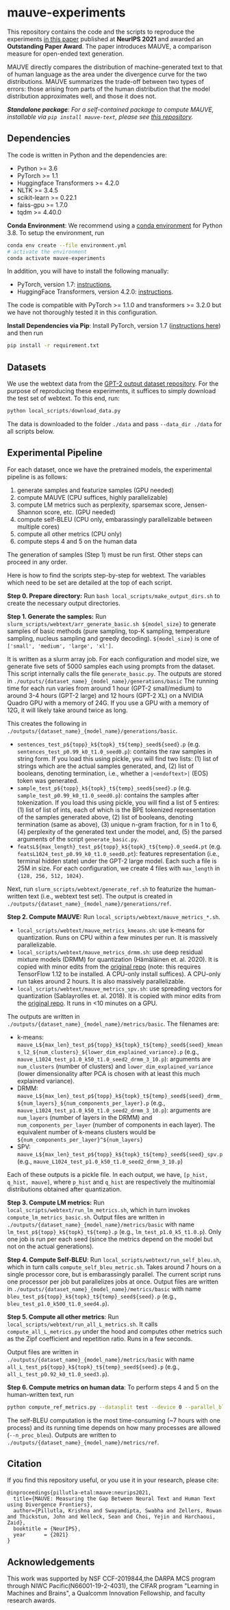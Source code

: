 # mauve-experiments

This repository contains the code and the scripts to reproduce the experiments 
[in this paper](https://arxiv.org/pdf/2102.01454.pdf) published at **NeurIPS 2021** and awarded an **Outstanding Paper Award**.
The paper introduces MAUVE, a comparison measure for open-ended text generation.

MAUVE directly  compares  the distribution of machine-generated text to 
that of human language as the area under the divergence curve for the two distributions. 
MAUVE summarizes the  trade-off  between two types of errors: 
those arising from parts of the human distribution that the model distribution 
approximates  well, and those it does not. 

_**Standalone package**: For a self-contained package to compute MAUVE, installable 
via `pip install mauve-text`, please 
see [this repository](https://github.com/krishnap25/mauve)._

## Dependencies
The code is written in Python and the dependencies are:
- Python >= 3.6
- PyTorch >= 1.1
- Huggingface Transformers >= 4.2.0
- NLTK >= 3.4.5
- scikit-learn >= 0.22.1
- faiss-gpu >= 1.7.0
- tqdm >= 4.40.0

**Conda Environment**:
We recommend using a [conda environment](https://docs.conda.io/en/latest/miniconda.html)
for Python 3.8.
To setup the environment, run
```bash
conda env create --file environment.yml
# activate the environment
conda activate mauve-experiments
```
In addition, you will have to install the following manually:
- PyTorch, version 1.7: [instructions](https://pytorch.org/get-started/locally/),
- HuggingFace Transformers, version 4.2.0: [instructions](https://huggingface.co/transformers).

The code is compatible with PyTorch >= 1.1.0 and transformers >= 3.2.0 but
we have not thoroughly tested it in this configuration.


**Install Dependencies via Pip**:
Install PyTorch, version 1.7 ([instructions here](https://pytorch.org/get-started/locally))
and then run
```bash
pip install -r requirement.txt
```

## Datasets
We use the webtext data from the [GPT-2 output dataset repository](https://github.com/openai/gpt-2-output-dataset).
For the purpose of reproducing these experiments, 
it suffices to simply download the test set of webtext. 
To this end, run:
```python
python local_scripts/download_data.py
```
The data is downloaded to the folder `./data` and pass `--data_dir ./data` for all scripts below.

## Experimental Pipeline
For each dataset, once we have the pretrained models, the experimental pipeline is as follows:
1. generate samples and featurize samples (GPU needed)
2. compute MAUVE (CPU suffices, highly parallelizable)
3. compute LM metrics such as perplexity, sparsemax score, Jensen-Shannon score, etc. (GPU needed)
4. compute self-BLEU (CPU only, embarassingly parallelizable between multiple cores)
5. compute all other metrics (CPU only)
6. compute steps 4 and 5 on the human data

The generation of samples (Step 1) must be run first. Other steps can proceed in any order.

Here is how to find the scripts step-by-step for webtext.
The variables which need to be set are detailed at the top of each script.

**Step 0. Prepare directory:**
Run `bash local_scripts/make_output_dirs.sh` to create the necessary output directories.

**Step 1. Generate the samples:**
Run `slurm_scripts/webtext/arr_generate_basic.sh ${model_size}` to generate samples of basic methods
(pure sampling, top-K sampling, temperature sampling, nucleus sampling and greedy decoding).
`${model_size}` is one of `['small', 'medium', 'large', 'xl']`.

It is written as a slurm array job.
For each configuration and model size, we generate five sets of 5000 samples each 
using prompts from the dataset. This script internally calls the file `generate_basic.py`.
The outputs are stored in `./outputs/{dataset_name}_{model_name}/generations/basic`
The running time for each run varies from around 1 hour (GPT-2 small/medium) to around 3-4 hours (GPT-2 large) 
and 12 hours (GPT-2 XL) on a NVIDIA Quadro GPU with a memory of 24G. 
If you use a GPU with a memory of 12G, it will likely take around twice as long.

This creates the following in `./outputs/{dataset_name}_{model_name}/generations/basic`.
- `sentences_test_p${topp}_k${topk}_t${temp}_seed${seed}.p` (e.g. `sentences_test_p0.99_k0_t1.0_seed0.p`): 
    contains the raw samples in string form. If you load this using pickle, you will find 
    two lists: (1) list of strings which are the actual samples generated, and, 
    (2) list of booleans, denoting termination, i.e., whether a `|<endoftext>|` (EOS) token was generated. 
- `sample_test_p${topp}_k${topk}_t${temp}_seed${seed}.p` (e.g. `sample_test_p0.99_k0_t1.0_seed0.p`):
    contains the samples after tokenization. If you load this using pickle, you will find 
    a list of 5 entires: (1) list of list of ints, each of which is the BPE tokenized representation
    of the samples generated above, 
    (2) list of booleans, denoting termination (same as above),
    (3) unique n-gram fraction, for n in 1 to 6, 
    (4) perplexity of the generated text under the model, and,
    (5) the parsed arguments of the script `generate_basic.py`.
- `featsL${max_length}_test_p${topp}_k${topk}_t${temp}.0_seed4.pt` (e.g. `featsL1024_test_p0.99_k0_t1.0_seed0.pt`):
    features representation (i.e., terminal hidden state)
    under the GPT-2 large model. Each such a file is 25M in size.
    For each configuration, we create 4 files with 
    `max_length` in `{128, 256, 512, 1024}`. 

Next, run `slurm_scripts/webtext/generate_ref.sh` to featurize the human-written text (i.e., webtext test set).
The output is created in `./outputs/{dataset_name}_{model_name}/generations/ref`.


**Step 2. Compute MAUVE:**
Run `local_scripts/webtext/mauve_metrics_*.sh`. 
- `local_scripts/webtext/mauve_metrics_kmeans.sh`: use k-means for quantization.
    Runs on CPU within a few minutes per run. It is massively parallelizable.
- `local_scripts/webtext/mauve_metrics_drmm.sh`: use deep residual mixture models (DRMM) for quantization (Hämäläinen et. al. 2020).
    It is copied with minor edits from the [original repo](https://github.com/PerttuHamalainen/DRMM) 
    (note: this requires TensorFlow 1.12 to be installed. A CPU-only install suffices).
    A CPU-only run takes around 2 hours. It is also massively parallelizable. 
- `local_scripts/webtext/mauve_metrics_spv.sh`: use spreading vectors for quantization (Sablayrolles et. al. 2018).
    It is copied with minor edits from the [original repo](https://github.com/facebookresearch/spreadingvectors).
    It runs in <10 minutes on a GPU.
    
The outputs are written in 
`./outputs/{dataset_name}_{model_name}/metrics/basic`.
The filenames are:
- k-means: `mauve_L${max_len}_test_p${topp}_k${topk}_t${temp}_seed${seed}_kmeans_l2_${num_clusters}_${lower_dim_explained_variance}.p` (e.g., `mauve_L1024_test_p1.0_k50_t1.0_seed2_drmm_3_10.p`): 
    arguments are `num_clusters` (number of clusters) and 
    `lower_dim_explained_variance` (lower dimensionality after PCA is chosen with at least this much explained variance). 
- DRMM: `mauve_L${max_len}_test_p${topp}_k${topk}_t${temp}_seed${seed}_drmm_${num_layers}_${num_components_per_layer}.p` (e.g., `mauve_L1024_test_p1.0_k50_t1.0_seed2_drmm_3_10.p`):
    arguments are `num_layers` (number of layers in the DRMM) and `num_components_per_layer` (number of components in each layer).
    The equivalent number of k-means clusters would be `${num_components_per_layer}^${num_layers}`
- SPV: `mauve_L${max_len}_test_p${topp}_k${topk}_t${temp}_seed${seed}_spv.p` (e.g., `mauve_L1024_test_p1.0_k50_t1.0_seed2_drmm_3_10.p`)

Each of these outputs is a pickle file. In each output, we have, 
`[p_hist, q_hist, mauve]`, where `p_hist` and `q_hist` are 
respectively the multinomial distributions 
obtained after quantization.

**Step 3. Compute LM metrics:**
Run `local_scripts/webtext/run_lm_metrics.sh`,
which in turn invokes `compute_lm_metrics_basic.sh`.
Output files are written in 
`./outputs/{dataset_name}_{model_name}/metrics/basic`
with name `lm_test_p${topp}_k${topk}_t${temp}.p` (e.g., `lm_test_p1.0_k5_t1.0.p`).
Only one job is run per each seed 
(since the metrics depend on the model but not on the actual generations).

**Step 4. Compute Self-BLEU**:
Run `local_scripts/webtext/run_self_bleu.sh`,
which in turn calls `compute_self_bleu_metric.sh`.
Takes around 7 hours on a single processor core, but is embarassingly parallel.
The current script runs one processor per job but 
parallelizes jobs at once. 
Output files are written in 
`./outputs/{dataset_name}_{model_name}/metrics/basic`
with name `bleu_test_p${topp}_k${topk}_t${temp}_seed${seed}.p`
(e.g., `bleu_test_p1.0_k500_t1.0_seed4.p`).

**Step 5. Compute all other metrics**:
Run `local_scripts/webtext/run_all_L_metrics.sh`.
It calls `compute_all_L_metrics.py` under the hood
and computes other metrics such as the Zipf coefficient 
and repetition ratio. Runs in a few seconds.

Output files are written in 
`./outputs/{dataset_name}_{model_name}/metrics/basic`
with name `all_L_test_p${topp}_k${topk}_t${temp}_seed${seed}.p`
(e.g., `all_L_test_p0.92_k0_t1.0_seed3.p`).

**Step 6. Compute metrics on human data**:
To perform steps 4 and 5 on the human-written text, run 
```bash
python compute_ref_metrics.py --datasplit test --device 0 --parallel_bleu --n_proc_bleu 24
```
The self-BLEU computation is the most time-consuming (~7 hours with one process)
and its running time
depends on how many processes are allowed (`--n_proc_bleu`).
Outputs are written to 
`./outputs/{dataset_name}_{model_name}/metrics/ref`.


## Citation
If you find this repository useful, or you use it in your research, please cite:
```
@inproceedings{pillutla-etal:mauve:neurips2021,
  title={MAUVE: Measuring the Gap Between Neural Text and Human Text using Divergence Frontiers},
  author={Pillutla, Krishna and Swayamdipta, Swabha and Zellers, Rowan and Thickstun, John and Welleck, Sean and Choi, Yejin and Harchaoui, Zaid},
  booktitle = {NeurIPS},
  year      = {2021}
}
```
    
## Acknowledgements
This work was supported by NSF CCF-2019844,the DARPA MCS program through NIWC Pacific(N66001-19-2-4031),
the CIFAR program "Learning in Machines and Brains", 
a Qualcomm Innovation Fellowship, and faculty research awards. 



